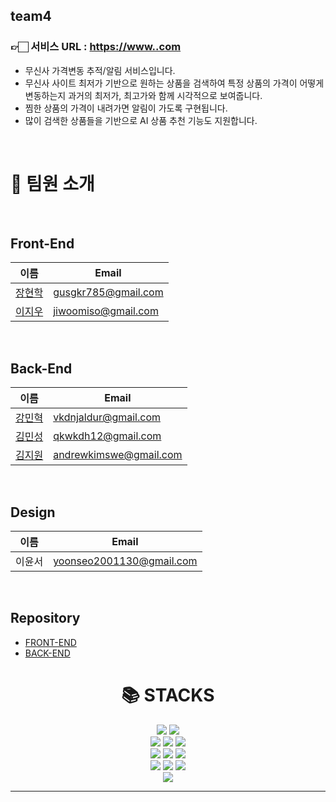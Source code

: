 ## team4
### 👉🏻  서비스 URL : [https://www..com](https://www..com)

- 무신사 가격변동 추적/알림 서비스입니다.<br>
- 무신사 사이트 최저가 기반으로 원하는 상품을 검색하여 특정 상품의 가격이 어떻게 변동하는지 과거의 최저가, 최고가와 함께 시각적으로 보여줍니다. <br>
- 찜한 상품의 가격이 내려가면 알림이 가도록 구현됩니다.<br>
- 많이 검색한 상품들을 기반으로 AI 상품 추천 기능도 지원합니다.<br> 


<br>



# 👋 팀원 소개

<br>

## Front-End

| 이름                                         | Email                |
| -------------------------------------------- | -------------------- |
| [장현학](https://github.com/hyeonhakjang)    | gusgkr785@gmail.com  |
| [이지우](https://github.com/Leejiwoo011201)  | jiwoomiso@gmail.com  |

<br>

## Back-End

| 이름                                         | Email                  |
| -------------------------------------------- | ---------------------- |
| [강민혁](https://github.com/meowyeok)        | vkdnjaldur@gmail.com   |
| [김민성](https://github.com/alstjd2627)      | qkwkdh12@gmail.com     |
| [김지원](https://github.com/andrewkimswe)    | andrewkimswe@gmail.com |

<br>

## Design

| 이름                                         | Email                    |
| -------------------------------------------- | -------------------------|
| 이윤서                                       | yoonseo2001130@gmail.com |

<br>

## Repository

- [FRONT-END](https://github.com/HICC-2024-PROJECT-PRESENTATION-CONTEST/team4_frontend)
- [BACK-END](https://github.com/HICC-2024-PROJECT-PRESENTATION-CONTEST/team4_backend)


<div align=center><h1>📚 STACKS</h1></div>

<div align=center> 
  <img src="https://img.shields.io/badge/python-3776AB?style=for-the-badge&logo=python&logoColor=white">
  <img src="https://img.shields.io/badge/java-007396?style=for-the-badge&logo=java&logoColor=white">
  <br>
  
  <img src="https://img.shields.io/badge/html5-E34F26?style=for-the-badge&logo=html5&logoColor=white"> 
  <img src="https://img.shields.io/badge/css-1572B6?style=for-the-badge&logo=css3&logoColor=white">
  <img src="https://img.shields.io/badge/react-61DAFB?style=for-the-badge&logo=react&logoColor=white">
  <br>
  
  <img src="https://img.shields.io/badge/mysql-4479A1?style=for-the-badge&logo=mysql&logoColor=white">
  <img src="https://img.shields.io/badge/spring-6DB33F?style=for-the-badge&logo=spring&logoColor=white">
  <img src="https://img.shields.io/badge/bootstrap-7952B3?style=for-the-badge&logo=bootstrap&logoColor=white">
  <br>
  
  <img src="https://img.shields.io/badge/github-181717?style=for-the-badge&logo=github&logoColor=white">
  <img src="https://img.shields.io/badge/git-F05032?style=for-the-badge&logo=git&logoColor=white">
  <img src="https://img.shields.io/badge/fontawesome-339AF0?style=for-the-badge&logo=fontawesome&logoColor=white">
  <br>

  <img src="https://img.shields.io/badge/tensorflow-FF6F00?style=for-the-badge&logo=tensorflow&logoColor=white">
  <br>
</div>



---
